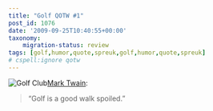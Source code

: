 ```yaml
---
title: "Golf QOTW #1"
post_id: 1076
date: '2009-09-25T10:40:55+00:00'
taxonomy:
    migration-status: review
tags: [golf,humor,quote,spreuk,golf,humor,quote,spreuk]
# cspell:ignore qotw
---
```

![Golf Club](/wp-content/uploads/2009/08/golf-club.jpg?w=150 "Golf Club")[Mark Twain](http://nl.wikipedia.org/wiki/Mark_Twain):

> “Golf is a good walk spoiled.”
